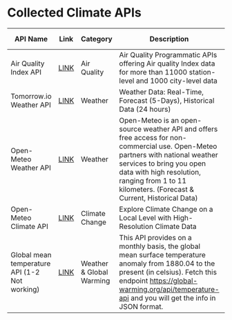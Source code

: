 # Collected Climate APIs

| API Name                                      | Link | Category                 | Description                                                                                                                                                                                                                                                    | Key Required |
|-----------------------------------------------|------|--------------------------|----------------------------------------------------------------------------------------------------------------------------------------------------------------------------------------------------------------------------------------------------------------|--------------|
| Air Quality Index API                         | [LINK](https://aqicn.org/api/) | Air Quality              | Air Quality Programmatic APIs offering Air quality Index data for more than 11000 station-level and 1000 city-level data                                                                                                                                       | True         |
| Tomorrow.io Weather API                       | [LINK](https://www.tomorrow.io/weather-api/) | Weather                  | Weather Data: Real-Time, Forecast (5-Days), Historical Data (24 hours)                                                                                                                                                                                         | True         |
| Open-Meteo Weather API                        | [LINK](https://open-meteo.com/) | Weather                  | Open-Meteo is an open-source weather API and offers free access for non-commercial use. Open-Meteo partners with national weather services to bring you open data with high resolution, ranging from 1 to 11 kilometers. (Forecast & Current, Historical Data) | False        |
| Open-Meteo Climate API                        | [LINK](https://open-meteo.com/en/docs/climate-api#start_date=2020-01-01&end_date=2030-01-01) | Climate Change           | Explore Climate Change on a Local Level with High-Resolution Climate Data | False        |
| Global mean temperature API (1-2 Not working) | [LINK](https://global-warming.org/) | Weather & Global Warming | This API provides on a monthly basis, the global mean surface temperature anomaly from 1880.04 to the present (in celsius). Fetch this endpoint https://global-warming.org/api/temperature-api and you will get the info in JSON format. | False        |


